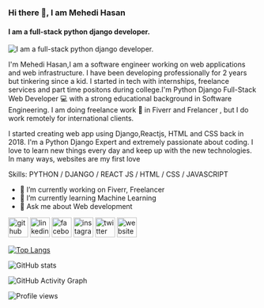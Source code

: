 ### Hi there 👋, I am Mehedi Hasan
#### I am a full-stack python django developer.
![I am a full-stack python django developer.](https://scontent.fdac8-1.fna.fbcdn.net/v/t1.6435-9/189212992_3599223793514975_8212365614934699968_n.jpg?_nc_cat=110&ccb=1-5&_nc_sid=09cbfe&_nc_ohc=x8k6KQn9XxsAX-1lA8b&_nc_ht=scontent.fdac8-1.fna&oh=27c3e15b71d95101d3fe50c27e949814&oe=61972B01)

I'm Mehedi Hasan,I am a software engineer working on web applications and web infrastructure. I have been developing professionally for 2 years but tinkering since a kid. I started in tech with internships, freelance services and part time positons during college.I'm Python Django Full-Stack Web Developer 💻 with a strong educational background in Software Engineering. I am doing freelance work 🚀 in Fiverr and Frelancer , but I do work remotely for international clients.

I started creating web app using Django,Reactjs, HTML and CSS back in 2018. I'm a Python Django Expert and extremely passionate about coding. I love to learn new things every day and keep up with the new technologies. In many ways, websites are my first love 

Skills: PYTHON / DJANGO / REACT JS / HTML / CSS / JAVASCRIPT 

- 🔭 I’m currently working on Fiverr, Freelancer  
- 🌱 I’m currently learning Machine Learning  
- 💬 Ask me about Web development  


[<img src='https://cdn.jsdelivr.net/npm/simple-icons@3.0.1/icons/github.svg' alt='github' height='40'>](https://github.com/mehedihasan555552)  [<img src='https://cdn.jsdelivr.net/npm/simple-icons@3.0.1/icons/linkedin.svg' alt='linkedin' height='40'>](https://www.linkedin.com/in/https://www.linkedin.com/in/mehedi-hasan-b402b4116//)  [<img src='https://cdn.jsdelivr.net/npm/simple-icons@3.0.1/icons/facebook.svg' alt='facebook' height='40'>](https://www.facebook.com/https://www.facebook.com/mehedihasan555552/)  [<img src='https://cdn.jsdelivr.net/npm/simple-icons@3.0.1/icons/instagram.svg' alt='instagram' height='40'>](https://www.instagram.com/mehedihasan555552///)  [<img src='https://cdn.jsdelivr.net/npm/simple-icons@3.0.1/icons/twitter.svg' alt='twitter' height='40'>](https://twitter.com/https://twitter.com/ridoy123439)  [<img src='https://cdn.jsdelivr.net/npm/simple-icons@3.0.1/icons/icloud.svg' alt='website' height='40'>](http://mehedi555552.pythonanywhere.com/)  

[![Top Langs](https://github-readme-stats.vercel.app/api/top-langs/?username=mehedihasan555552)](https://github.com/anuraghazra/github-readme-stats)

![GitHub stats](https://github-readme-stats.vercel.app/api?username=mehedihasan555552&show_icons=true&count_private=true)  

![GitHub Activity Graph](https://activity-graph.herokuapp.com/graph?username=mehedihasan555552)  

![Profile views](https://gpvc.arturio.dev/mehedihasan555552)  
